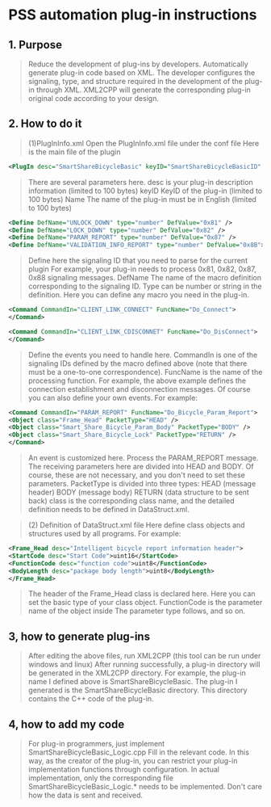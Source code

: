 # PSS automation plug-in instructions
## 1. Purpose
> Reduce the development of plug-ins by developers. Automatically generate plug-in code based on XML.
> The developer configures the signaling, type, and structure required in the development of the plug-in through XML.
> XML2CPP will generate the corresponding plug-in original code according to your design.


## 2. How to do it
> (1)PlugInInfo.xml
> Open the PlugInInfo.xml file under the conf file
> Here is the main file of the plugin

```xml
<PlugIn desc="SmartShareBicycleBasic" keyID="SmartShareBicycleBasicID" Name="SmartShareBicycleBasic">
```
> There are several parameters here.
> desc is your plug-in description information (limited to 100 bytes)
> keyID KeyID of the plug-in (limited to 100 bytes)
> Name The name of the plug-in must be in English (limited to 100 bytes)

```xml
<Define DefName="UNLOCK_DOWN" type="number" DefValue="0x81" />
<Define DefName="LOCK_DOWN" type="number" DefValue="0x82" />
<Define DefName="PARAM_REPORT" type="number" DefValue="0x87" />
<Define DefName="VALIDATION_INFO_REPORT" type="number" DefValue="0x8B">
```

> Define here the signaling ID that you need to parse for the current plugin
> For example, your plug-in needs to process 0x81, 0x82, 0x87, 0x88 signaling messages.
> DefName The name of the macro definition corresponding to the signaling ID.
> Type can be number or string in the definition.
> Here you can define any macro you need in the plug-in.

```xml
<Command CommandIn="CLIENT_LINK_CONNECT" FuncName="Do_Connect">
</Command>

<Command CommandIn="CLIENT_LINK_CDISCONNET" FuncName="Do_DisConnect">
</Command>
```

> Define the events you need to handle here.
> CommandIn is one of the signaling IDs defined by the macro defined above (note that there must be a one-to-one correspondence).
> FuncName is the name of the processing function.
> For example, the above example defines the connection establishment and disconnection messages.
> Of course you can also define your own events.
> For example:


```xml
<Command CommandIn="PARAM_REPORT" FuncName="Do_Bicycle_Param_Report">
<Object class="Frame_Head" PacketType="HEAD" />
<Object class="Smart_Share_Bicycle_Param_Body" PacketType="BODY" />
<Object class="Smart_Share_Bicycle_Lock" PacketType="RETURN" />
</Command>
```

> An event is customized here. Process the PARAM_REPORT message.
> The receiving parameters here are divided into HEAD and BODY. Of course, these are not necessary, and you don't need to set these parameters.
> PacketType is divided into three types: HEAD (message header) BODY (message body) RETURN (data structure to be sent back)
> class is the corresponding class name, and the detailed definition needs to be defined in DataStruct.xml.

> (2) Definition of DataStruct.xml file
> Here define class objects and structures used by all programs.
> For example:
```xml
<Frame_Head desc="Intelligent bicycle report information header">
<StartCode desc="Start Code">uint16</StartCode>
<FunctionCode desc="function code">uint8</FunctionCode>
<BodyLength desc="package body length">uint8</BodyLength>
</Frame_Head>
```

> The header of the Frame_Head class is declared here.
> Here you can set the basic type of your class object.
> FunctionCode is the parameter name of the object inside
> The parameter type follows, and so on.

## 3, how to generate plug-ins
> After editing the above files, run XML2CPP (this tool can be run under windows and linux)
> After running successfully, a plug-in directory will be generated in the XML2CPP directory.
> For example, the plug-in name I defined above is SmartShareBicycleBasic.
> The plug-in I generated is the SmartShareBicycleBasic directory.
> This directory contains the C++ code of the plug-in.

## 4, how to add my code
> For plug-in programmers, just implement SmartShareBicycleBasic_Logic.cpp
> Fill in the relevant code.
> In this way, as the creator of the plug-in, you can restrict your plug-in implementation functions through configuration.
> In actual implementation, only the corresponding file SmartShareBicycleBasic_Logic.* needs to be implemented.
> Don't care how the data is sent and received.